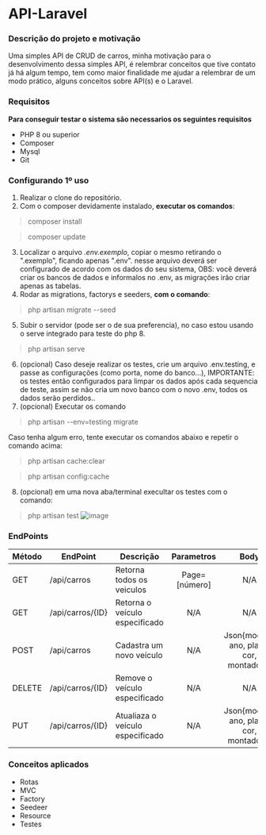 # API-Laravel

### Descrição do projeto e motivação

Uma simples API de CRUD de carros, minha motivação para o desenvolvimento dessa simples API, é relembrar conceitos que tive contato já há algum tempo, tem como maior finalidade me ajudar a relembrar de um modo prático, alguns conceitos sobre API(s) e o Laravel.

### Requisitos 

__Para conseguir testar o sistema são necessarios os seguintes requisitos__
- PHP 8 ou superior
- Composer 
- Mysql
- Git

### Configurando 1º uso

1. Realizar o clone do repositório.
2. Com o composer devidamente instalado, __executar os comandos__:
> composer install

> composer update
3. Localizar o arquivo *.env.exemplo*, copiar o mesmo retirando o ".exemplo", ficando apenas ".env". nesse arquivo deverá ser configurado de acordo com os dados do seu sistema, OBS: você deverá criar os bancos de dados e informalos no .env, as migrações irão criar apenas as tabelas.
4. Rodar as migrations, factorys e seeders, __com o comando__:
> php artisan migrate --seed
5. Subir o servidor (pode ser o de sua preferencia), no caso estou usando o serve integrado para teste do php 8.
> php artisan serve
6. (opcional) Caso deseje realizar os testes, crie um arquivo .env.testing, e passe as configurações (como porta, nome do banco...), IMPORTANTE: os testes então configurados para limpar os dados após cada sequencia de teste, assim se não cria um novo banco com o novo .env, todos os dados serão perdidos..
7. (opcional) Executar os comando
> php artisan --env=testing migrate

Caso tenha algum erro, tente executar os comandos abaixo e repetir o comando acima:

> php artisan cache:clear

> php artisan config:cache 

8. (opcional) em uma nova aba/terminal execultar os testes com o comando:
> php artisan test
![image](https://user-images.githubusercontent.com/58447450/211375312-58e302b2-38dc-4a8b-8c36-abdc413de9e6.png)


### EndPoints

Método | EndPoint         | Descrição                        | Parametros      | Body
------ | -----------      | -------------------------------- | :-------------: | :--------------:
GET    | /api/carros      | Retorna todos os veiculos        | Page=[número]   | N/A
GET    | /api/carros/{ID} | Retorna o veículo especificado   | N/A             | N/A
POST   | /api/carros      | Cadastra um novo veículo         | N/A             | Json{modelo, ano, placa, cor, montadora}
DELETE | /api/carros/{ID} | Remove o veículo especificado    | N/A             | N/A
PUT    | /api/carros/{ID} | Atualiaza o veículo especificado | N/A             | Json{modelo, ano, placa, cor, montadora}

### Conceitos aplicados

- Rotas
- MVC
- Factory
- Seedeer
- Resource
- Testes


